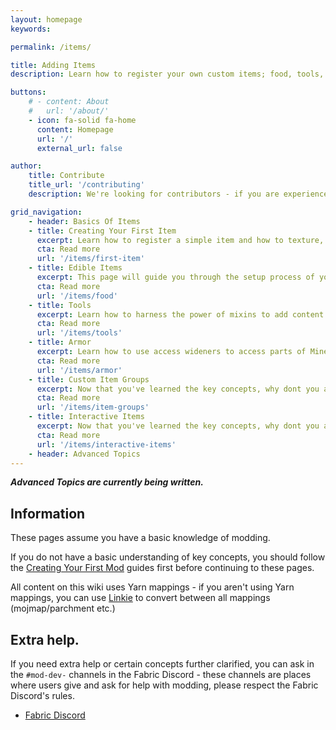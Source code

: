 ```yaml
---
layout: homepage
keywords:

permalink: /items/

title: Adding Items
description: Learn how to register your own custom items; food, tools, armor and weapons.

buttons:
    # - content: About
    #   url: '/about/'
    - icon: fa-solid fa-home
      content: Homepage
      url: '/'
      external_url: false

author:
    title: Contribute
    title_url: '/contributing'
    description: We're looking for contributors - if you are experienced with the Fabric Toolchain, you are more than welcome to look at our roadmap and create a pull request.

grid_navigation:
    - header: Basics Of Items
    - title: Creating Your First Item
      excerpt: Learn how to register a simple item and how to texture, model and name it.
      cta: Read more
      url: '/items/first-item' 
    - title: Edible Items
      excerpt: This page will guide you through the setup process of your first project using Minecraft Development and IntelliJ IDEA.
      cta: Read more
      url: '/items/food'
    - title: Tools
      excerpt: Learn how to harness the power of mixins to add content to your mod.
      cta: Read more
      url: '/items/tools'
    - title: Armor
      excerpt: Learn how to use access wideners to access parts of Minecraft's code that isn't usually accessible.
      cta: Read more
      url: '/items/armor'
    - title: Custom Item Groups
      excerpt: Now that you've learned the key concepts, why dont you attempt some of these ideas or follow other sections of this wiki?
      cta: Read more
      url: '/items/item-groups'   
    - title: Interactive Items
      excerpt: Now that you've learned the key concepts, why dont you attempt some of these ideas or follow other sections of this wiki?
      cta: Read more
      url: '/items/interactive-items' 
    - header: Advanced Topics
---
```


***Advanced Topics are currently being written.***

## Information

These pages assume you have a basic knowledge of modding.

If you do not have a basic understanding of key concepts, you should follow the [Creating Your First Mod](/introduction/) guides first before continuing to these pages.

All content on this wiki uses Yarn mappings - if you aren't using Yarn mappings, you can use [Linkie](https://linkie.shedaniel.me/mappings) to convert between all mappings (mojmap/parchment etc.)

## Extra help.

If you need extra help or certain concepts further clarified, you can ask in the `#mod-dev-` channels in the Fabric Discord - these channels are places where users give and ask for help with modding, please respect the Fabric Discord's rules.

- [Fabric Discord](https://discord.gg/v6v4pMv)